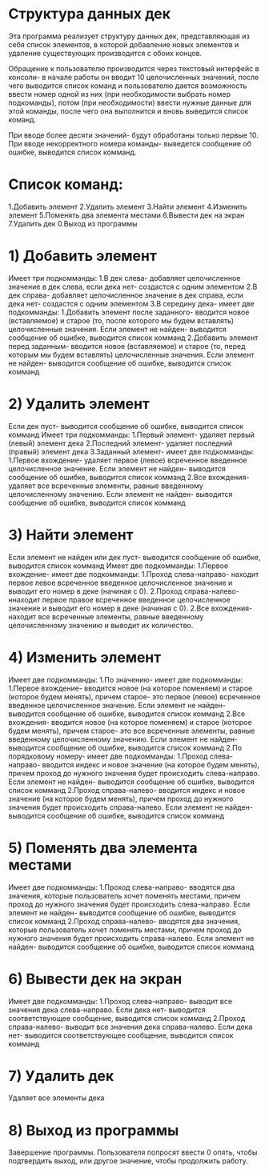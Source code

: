 # Структура данных дек
Эта программа реализует структуру данных дек, представляющая из себя список элементов, в которой добавление новых элементов и удаление существующих производится с обоих концов.

Обращение к пользователю производится через текстовый интерфейс в консоли- в начале работы он вводит 10 целочисленных значений, после чего выводится список команд и пользователю дается возможность ввести номер одной из них (при необходимости выбрать номер подкоманды), потом (при необходимости) ввести нужные данные для этой команды, после чего она выполнится и вновь выведится список команд.

При вводе более десяти значений- будут обработаны только первые 10. При вводе некорректного номера команды- выведется сообщение об ошибке, выводится список комманд.

# Список команд:
1.Добавить элемент
2.Удалить элемент
3.Найти элемент
4.Изменить элемент
5.Поменять два элемента местами
6.Вывести дек на экран
7.Удалить дек
0.Выход из программы

# 1) Добавить элемент
Имеет три подкомманды:
	1.В дек слева- добавляет целочисленное значение в дек слева, если дека нет- создастся с одним элементом
	2.В дек справа- добавляет целочисленное значение в дек справа, если дека нет- создастся с одним элементом
	3.В середину дека- имеет две подкомманды:
		1.Добавить элемент после заданного- вводится новое (вставляемое) и старое (то, после которого мы будем вставлять) целочисленные значения. Если элемент не найден- выводится сообщение об ошибке, выводится список комманд
		2.Добавить элемент перед заданным- вводится новое (вставляемое) и старое (то, перед которым мы будем вставлять) целочисленные значения. Если элемент не найден- выводится сообщение об ошибке, выводится список комманд

# 2) Удалить элемент
Если дек пуст- выводится сообщение об ошибке, выводится список комманд
Имеет три подкомманды:
	1.Первый элемент- удаляет первый (левый) элемент дека
	2.Последний элемент- удаляет последний (правый) элемент дека
	3.Заданный элемент- имеет две подкомманды:
		1.Первое вхождение- удаляет первое (левое) всреченное введенное целочисленное значение. Если элемент не найден- выводится сообщение об ошибке, выводится список комманд
		2.Все вхождения- удаляет все всреченные элементы, равные введенному целочисленному значению. Если элемент не найден- выводится сообщение об ошибке, выводится список комманд

# 3) Найти элемент
Если элемент не найден или дек пуст- выводится сообщение об ошибке, выводится список комманд
Имеет две подкомманды:
	1.Первое вхождение- имеет две подкомманды:
		1.Проход слева-направо- находит первое левое всреченное введенное целочисленное значение и выводит его номер в деке (начиная с 0).
		2.Проход справа-налево- ннаходит первое правое всреченное введенное целочисленное значение и выводит его номер в деке (начиная с 0).
	2.Все вхождения- находит все всреченные элементы, равные введенному целочисленному значению и выводит их количество.

# 4) Изменить элемент
Имеет две подкомманды:
	1.По значению- имеет две подкомманды:
		1.Первое вхождение- вводится новое (на которое поменяем) и старое (которое будем менять), причем старое- это первое (левое) всреченное введенное целочисленное значение. Если элемент не найден- выводится сообщение об ошибке, выводится список комманд
		2.Все вхождения- вводится новое (на которое поменяем) и старое (которое будем менять), причем старое- это все всреченные элементы, равные введенному целочисленному значению. Если элемент не найден- выводится сообщение об ошибке, выводится список комманд
	2.По порядковому номеру- имеет две подкомманды:
		1.Проход слева-направо- вводится индекс и новое значение (на которое будем менять), причем проход до нужного значения будет происходить слева-направо. Если элемент не найден- выводится сообщение об ошибке, выводится список комманд
		2.Проход справа-налево- вводится индекс и новое значение (на которое будем менять), причем проход до нужного значения будет происходить справа-налево. Если элемент не найден- выводится сообщение об ошибке, выводится список комманд

# 5) Поменять два элемента местами
Имеет две подкомманды:
	1.Проход слева-направо- вводятся два значения, которые пользователь хочет поменять местами, причем проход до нужного значения будет происходить слева-направо. Если элемент не найден- выводится сообщение об ошибке, выводится список комманд
	2.Проход справа-налево- вводятся два значения, которые пользователь хочет поменять местами, причем проход до нужного значения будет происходить справа-налево. Если элемент не найден- выводится сообщение об ошибке, выводится список комманд

# 6) Вывести дек на экран
Имеет две подкомманды:
	1.Проход слева-направо- выводит все значения дека слева-направо. Если дека нет- выводится соответствующее сообщение, выводится список комманд
	2.Проход справа-налево- выводит все значения дека справа-налево. Если дека нет- выводится соответствующее сообщение, выводится список комманд

# 7) Удалить дек
Удаляет все элементы дека

# 8) Выход из программы
Завершение программы. Пользователя попросят ввести 0 опять, чтобы подтвердить выход, или другое значение, чтобы продолжить работу.